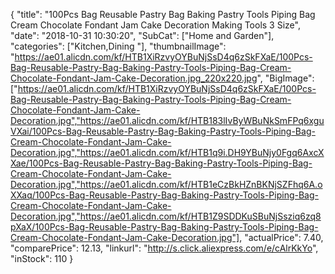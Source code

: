 {
	"title": "100Pcs Bag Reusable Pastry Bag Baking Pastry Tools Piping Bag Cream Chocolate Fondant Jam Cake Decoration Making Tools 3 Size",
	"date": "2018-10-31 10:30:20",
	"SubCat": ["Home and Garden"],
	"categories": ["Kitchen,Dining "],
	"thumbnailImage": "https://ae01.alicdn.com/kf/HTB1XiRzvyOYBuNjSsD4q6zSkFXaE/100Pcs-Bag-Reusable-Pastry-Bag-Baking-Pastry-Tools-Piping-Bag-Cream-Chocolate-Fondant-Jam-Cake-Decoration.jpg_220x220.jpg",
	"BigImage": ["https://ae01.alicdn.com/kf/HTB1XiRzvyOYBuNjSsD4q6zSkFXaE/100Pcs-Bag-Reusable-Pastry-Bag-Baking-Pastry-Tools-Piping-Bag-Cream-Chocolate-Fondant-Jam-Cake-Decoration.jpg","https://ae01.alicdn.com/kf/HTB183lIvByWBuNkSmFPq6xguVXai/100Pcs-Bag-Reusable-Pastry-Bag-Baking-Pastry-Tools-Piping-Bag-Cream-Chocolate-Fondant-Jam-Cake-Decoration.jpg","https://ae01.alicdn.com/kf/HTB1q9i.DH9YBuNjy0Fgq6AxcXXae/100Pcs-Bag-Reusable-Pastry-Bag-Baking-Pastry-Tools-Piping-Bag-Cream-Chocolate-Fondant-Jam-Cake-Decoration.jpg","https://ae01.alicdn.com/kf/HTB1eCzBkHZnBKNjSZFhq6A.oXXaq/100Pcs-Bag-Reusable-Pastry-Bag-Baking-Pastry-Tools-Piping-Bag-Cream-Chocolate-Fondant-Jam-Cake-Decoration.jpg","https://ae01.alicdn.com/kf/HTB1Z9SDDKuSBuNjSsziq6zq8pXaX/100Pcs-Bag-Reusable-Pastry-Bag-Baking-Pastry-Tools-Piping-Bag-Cream-Chocolate-Fondant-Jam-Cake-Decoration.jpg"],
	"actualPrice": 7.40,
	"comparePrice": 12.13,
	"linkurl": "http://s.click.aliexpress.com/e/cAlrKkYo",
	"inStock": 110
}
